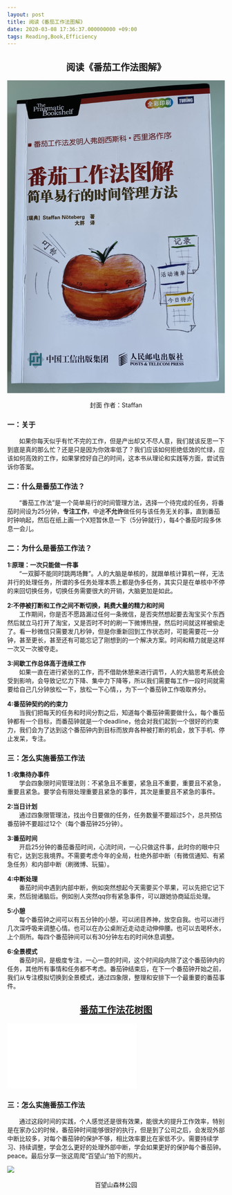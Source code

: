 ```yaml
---
layout: post
title: 阅读《番茄工作法图解》
date: 2020-03-08 17:36:37.000000000 +09:00
tags: Reading,Book,Efficiency
---
```


## <center>阅读《番茄工作法图解》</center>  
![](/assets/images/book_Pomodora/cover.jpeg)
<center>封面 作者：Staffan</center>

### 一：关于
&nbsp;&nbsp;&nbsp;&nbsp;&nbsp;&nbsp;&nbsp;如果你每天似乎有忙不完的工作，但是产出却又不尽人意，我们就该反思一下到底是真的那么忙？还是只是因为你效率低了？我们应该如何拒绝低效的忙绿，应该如何高效的工作，如果掌控好自己的时间，这本书从理论和实践等方面，尝试告诉你答案。  

### 二：什么是番茄工作法？

&nbsp;&nbsp;&nbsp;&nbsp;&nbsp;&nbsp;&nbsp;“番茄工作法”是一个简单易行的时间管理方法，选择一个待完成的任务，将番茄时间设为25分钟，<strong>专注工作</strong>，中途<strong>不允许</strong>做任何与该任务无关的事，直到番茄时钟响起，然后在纸上画一个X短暂休息一下（5分钟就行），每4个番茄时段多休息一会儿。

### 二：为什么是番茄工作法？
<strong>1:原理：一次只能做一件事</strong>   
&nbsp;&nbsp;&nbsp;&nbsp;&nbsp;&nbsp;&nbsp;“一双脚不能同时跳两场舞”。人的大脑是单核的，就跟单核计算机一样，无法并行的处理任务，所谓的多任务处理本质上都是伪多任务，其实只是在单核中不停的来回切换任务，切换任务需要很大的开销，大脑更加是如此。


<strong>2:不停被打断和工作之间不断切换，耗费大量的精力和时间</strong>   
&nbsp;&nbsp;&nbsp;&nbsp;&nbsp;&nbsp;&nbsp;工作期间，你是否不愿路漏过任何一条微信，是否突然想起要去淘宝买个东西然后就立马打开了淘宝，又是否时不时的刷一下微博热搜，然后时间就这样被偷走了。看一秒微信只需要发几秒钟，但是你重新回到工作状态时，可能需要花一分钟，甚至更长，甚至还有可能忘记了刚想到的一个解决方案。时间和精力就是这样一次又一次被夺走。

<strong>3:间歇工作总体高于连续工作</strong>   
&nbsp;&nbsp;&nbsp;&nbsp;&nbsp;&nbsp;&nbsp;如果一直在进行紧张的工作，而不借助休憩来进行调节，人的大脑思考系统会受到影响，会导致记忆力下降、集中力下降等，所以我们需要每工作一段时间就需要给自己几分钟放松一下，放松一下心情，，为下一个番茄钟工作吸取养分。

<strong>4:番茄钟契约的约束力</strong>  
&nbsp;&nbsp;&nbsp;&nbsp;&nbsp;&nbsp;&nbsp;当我们把每天的任务和时间分割之后，知道每个番茄钟需要做什么，每个番茄钟都有一个目标，而番茄钟就是一个deadline，他会对我们起到一个很好的约束力，我们会为了达到这个番茄钟内到目标而放弃各种被打断的机会，放下手机、停止发呆，专注。

### 三：怎么实施番茄工作法
<strong>1 :收集待办事件</strong>   
&nbsp;&nbsp;&nbsp;&nbsp;&nbsp;&nbsp;&nbsp;学会四象限时间管理法则：不紧急且不重要，紧急且不重要，重要且不紧急，重要且紧急。要学会有限处理重要且紧急的事件，其次是重要且不紧急的事件。    
  
<strong>2:当日计划</strong>   
&nbsp;&nbsp;&nbsp;&nbsp;&nbsp;&nbsp;&nbsp;通过四象限管理法，找出今日要做的任务，任务数量不要超过5个，总共预估番茄钟不要超过12个（每个番茄钟25分钟）。

<strong>3:番茄时间</strong>   
&nbsp;&nbsp;&nbsp;&nbsp;&nbsp;&nbsp;&nbsp;开启25分钟的番茄番茄时间，心流时间，一心只做这件事，此时你的眼中只有它，达到忘我境界。不需要考虑今年的全局，杜绝外部中断（有微信通知、有紧急任务）和内部中断（刷微博、玩猫）。

<strong>4:中断处理</strong>   
&nbsp;&nbsp;&nbsp;&nbsp;&nbsp;&nbsp;&nbsp;番茄时间中遇到内部中断，例如突然想起今天需要买个苹果，可以先把它记下来，然后抛诸脑后。例如别人突然qq你有紧急事件，可以跟她协商延后处理。

<strong>5:小憩</strong>   
&nbsp;&nbsp;&nbsp;&nbsp;&nbsp;&nbsp;&nbsp;每个番茄钟之间可以有五分钟的小憩，可以闭目养神，放空自我。也可以进行几次深呼吸来调整心情。也可以在办公桌附近走动走动伸伸腰。也可以去喝杯水，上个厕所。每四个番茄钟间可以有30分钟左右的时间休息调整。

<strong>6:全景模式</strong>   
&nbsp;&nbsp;&nbsp;&nbsp;&nbsp;&nbsp;&nbsp;番茄时间，是极度专注，一心一意的时间，这个时间段内除了这个番茄钟内的任务，其他所有事情和任务都不考虑。番茄钟结束后，在下一个番茄钟开始之前，我们从专注模拟切换到全景模式，通过四象限，整理和安排下一个最重要的番茄事件。

## <center>[番茄工作法花树图](https://www.xmind.net/m/6i24/)</center>
![](/assets/images/book_Pomodora/番茄工作法花树图.pdf)


### 三：怎么实施番茄工作法
&nbsp;&nbsp;&nbsp;&nbsp;&nbsp;&nbsp;&nbsp;通过这段时间的实践，个人感觉还是很有效果，能很大的提升工作效率，特别是在家办公的时候，番茄钟时间能够很好的执行，但是到了公司之后，会发现外部中断比较多，对每个番茄钟的保护不够，相比效率要比在家低不少。需要持续学习、持续调整，学会怎么更好的处理外部中断，学会如果更好的保护每个番茄钟。peace。最后分享一张这周爬“百望山”拍下的照片。


![](/assets/images/remote_work/fish.jpeg)
<center>百望山森林公园</center>












   
   